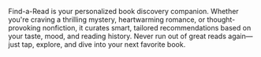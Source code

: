 Find-a-Read is your personalized book discovery companion. Whether you're craving a thrilling mystery, heartwarming romance, or thought-provoking nonfiction, it curates smart, tailored recommendations based on your taste, mood, and reading history. Never run out of great reads again—just tap, explore, and dive into your next favorite book.
